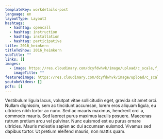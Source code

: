 ```yaml
---
templateKey: workdetails-post
language: en
layoutType: Layout2
hashtags:
  - hashtag: opencall
  - hashtag: instruction
  - hashtag: installation
  - hashtag: participative
title: 2016_heimkern
titleToShow: 2016_heimkern
subTitle: ""
links: []
images:
  - image: https://res.cloudinary.com/dcyfdwhvk/image/upload/c_scale,f_auto,q_100,w_2400/v1628771170/Spontane_Oase_Diplom_Franziska_Harnisch_46_ahsgx7.jpg
    imageTitle: ""
featuredimage: https://res.cloudinary.com/dcyfdwhvk/image/upload/c_scale,f_auto,q_100,w_2400/v1628771170/Spontane_Oase_Diplom_Franziska_Harnisch_46_ahsgx7.jpg
youtubeVideos: []
pdfs: []
---
```



Vestibulum ligula lacus, volutpat vitae sollicitudin eget, gravida sit amet orci. Nullam dignissim, sem ac tincidunt accumsan, lorem eros aliquam ligula, eu ultricies nibh tortor ac nunc. Sed ac mauris maximus, hendrerit orci a, commodo mauris. Sed laoreet purus maximus iaculis posuere. Maecenas rutrum pretium arcu vel pulvinar. Nunc euismod est eu purus ornare ultricies. Mauris molestie sapien ac dui accumsan euismod. Vivamus sed dapibus tortor. Ut pretium eleifend mauris, non mattis quam.